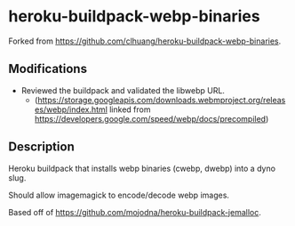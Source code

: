 # heroku-buildpack-webp-binaries

Forked from https://github.com/clhuang/heroku-buildpack-webp-binaries.

## Modifications

- Reviewed the buildpack and validated the libwebp URL.
  - (https://storage.googleapis.com/downloads.webmproject.org/releases/webp/index.html linked from https://developers.google.com/speed/webp/docs/precompiled)

## Description

Heroku buildpack that installs webp binaries (cwebp, dwebp) into a dyno slug.

Should allow imagemagick to encode/decode webp images.

Based off of https://github.com/mojodna/heroku-buildpack-jemalloc.
